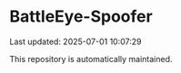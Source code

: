 # BattleEye-Spoofer

Last updated: 2025-07-01 10:07:29

This repository is automatically maintained.
